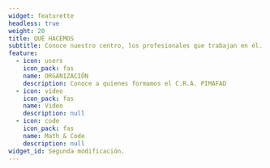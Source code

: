```yaml
---
widget: featurette
headless: true
weight: 20
title: QUÉ HACEMOS
subtitle: Conoce nuestro centro, los profesionales que trabajan en él. Descubre nuestro Proyecto Educativo y nuestras normas. Infórmate sobre trámites y solicitudes oficiales.
feature:
  - icon: users
    icon_pack: fas
    name: ORGANIZACIÓN
    description: Conoce a quienes formamos el C.R.A. PIMAFAD
  - icon: video
    icon_pack: fas
    name: Video
    description: null
  - icon: code
    icon_pack: fas
    name: Math & Code
    description: null
widget_id: Segunda modificación.
---
```

